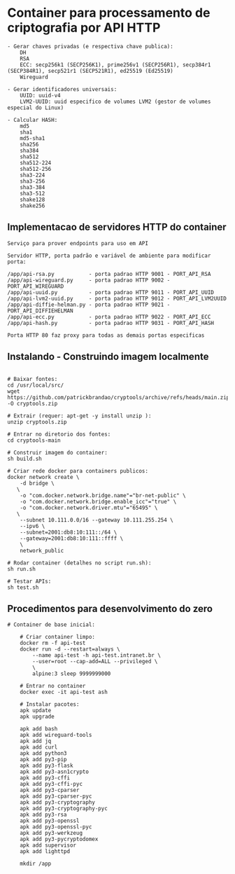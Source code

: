 
# Container para processamento de criptografia por API HTTP

	- Gerar chaves privadas (e respectiva chave publica):
		DH
		RSA
		ECC: secp256k1 (SECP256K1), prime256v1 (SECP256R1), secp384r1 (SECP384R1), secp521r1 (SECP521R1), ed25519 (Ed25519)
		Wireguard

	- Gerar identificadores universais:
		UUID: uuid-v4
		LVM2-UUID: uuid especifico de volumes LVM2 (gestor de volumes especial do Linux)

	- Calcular HASH: 
		md5
		sha1
		md5-sha1
		sha256
		sha384
		sha512
		sha512-224
		sha512-256
		sha3-224
		sha3-256
		sha3-384
		sha3-512
		shake128
		shake256


## Implementacao de servidores HTTP do container

	Serviço para prover endpoints para uso em API

	Servidor HTTP, porta padrão e variável de ambiente para modificar porta:

	/app/api-rsa.py           - porta padrao HTTP 9001 - PORT_API_RSA
	/app/api-wireguard.py     - porta padrao HTTP 9002 - PORT_API_WIREGUARD
	/app/api-uuid.py          - porta padrao HTTP 9011 - PORT_API_UUID
	/app/api-lvm2-uuid.py     - porta padrao HTTP 9012 - PORT_API_LVM2UUID
	/app/api-diffie-helman.py - porta padrao HTTP 9021 - PORT_API_DIFFIEHELMAN
	/app/api-ecc.py           - porta padrao HTTP 9022 - PORT_API_ECC
	/app/api-hash.py          - porta padrao HTTP 9031 - PORT_API_HASH

	Porta HTTP 80 faz proxy para todas as demais portas especificas


## Instalando - Construindo imagem localmente

```

# Baixar fontes:
cd /usr/local/src/
wget https://github.com/patrickbrandao/cryptools/archive/refs/heads/main.zip -O cryptools.zip

# Extrair (requer: apt-get -y install unzip ):
unzip cryptools.zip

# Entrar no diretorio dos fontes:
cd cryptools-main

# Construir imagem do container:
sh build.sh

# Criar rede docker para containers publicos:
docker network create \
    -d bridge \
   \
    -o "com.docker.network.bridge.name"="br-net-public" \
    -o "com.docker.network.bridge.enable_icc"="true" \
    -o "com.docker.network.driver.mtu"="65495" \
   \
    --subnet 10.111.0.0/16 --gateway 10.111.255.254 \
    --ipv6 \
    --subnet=2001:db8:10:111::/64 \
    --gateway=2001:db8:10:111::ffff \
    \
    network_public

# Rodar container (detalhes no script run.sh):
sh run.sh

# Testar APIs:
sh test.sh

```



## Procedimentos para desenvolvimento do zero

```
# Container de base inicial:

	# Criar container limpo:
	docker rm -f api-test
    docker run -d --restart=always \
        --name api-test -h api-test.intranet.br \
        --user=root --cap-add=ALL --privileged \
        \
        alpine:3 sleep 9999999000

	# Entrar no container
	docker exec -it api-test ash

	# Instalar pacotes:
	apk update
	apk upgrade

	apk add bash
	apk add wireguard-tools
	apk add jq
	apk add curl
	apk add python3
	apk add py3-pip
	apk add py3-flask
	apk add py3-asn1crypto
	apk add py3-cffi
	apk add py3-cffi-pyc
	apk add py3-cparser
	apk add py3-cparser-pyc
	apk add py3-cryptography
	apk add py3-cryptography-pyc
	apk add py3-rsa
	apk add py3-openssl
	apk add py3-openssl-pyc
	apk add py3-werkzeug
	apk add py3-pycryptodomex
	apk add supervisor
	apk add lighttpd

	mkdir /app

```



